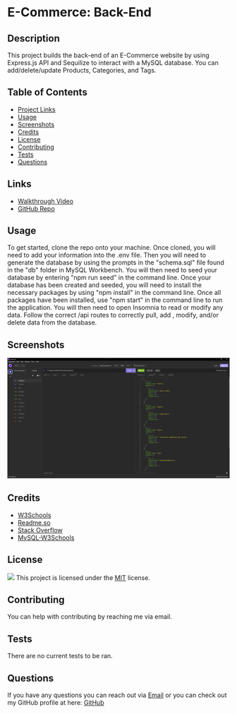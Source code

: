 # E-Commerce: Back-End

## Description

This project builds the back-end of an E-Commerce website by using Express.js API and Sequilize to interact with a MySQL database. You can add/delete/update Products, Categories, and Tags.

## Table of Contents

- [Project Links](#links)
- [Usage](#usage)
- [Screenshots](#screenshots)
- [Credits](#credits)
- [License](#license)
- [Contributing](#contributing)
- [Tests](#tests)
- [Questions](#questions)

## Links

- [Walkthrough Video](https://drive.google.com/file/d/1oFGMK-TM3e98Wqf1gIIqAMq4079ldNvw/view)
- [GitHub Repo](https://github.com/jeaustins27/E-Commerce-Back-End)

## Usage

To get started, clone the repo onto your machine. Once cloned, you will need to add your information into the .env file. Then you will need to generate the database by using the prompts in the "schema.sql" file found in the "db" folder in MySQL Workbench. You will then need to seed your database by entering "npm run seed" in the command line. Once your database has been created and seeded, you will need to install the necessary packages by using "npm install" in the command line. Once all packages have been installed, use "npm start" in the command line to run the application. You will then need to open Insomnia to read or modify any data. Follow the correct /api routes to correctly pull, add , modify, and/or delete data from the database.

## Screenshots

![E-Commerce](./images/e-commerce.png)

## Credits

- [W3Schools](https://www.w3schools.com/)
- [Readme.so](https://readme.so/)
- [Stack Overflow](https://stackoverflow.com)
- [MySQL-W3Schools](https://www.w3schools.com/MySQL/default.asp)

## License

![](https://img.shields.io/badge/License-MIT-blue.svg)
This project is licensed under the [MIT](https://choosealicense.com/licenses/mit/) license.

## Contributing

You can help with contributing by reaching me via email.

## Tests

There are no current tests to be ran.

## Questions

If you have any questions you can reach out via [Email](mailto:JeaustinS27@gmail.com) or you can check out my GitHub profile at here: [GitHub](https://github.com/jeaustins27)
